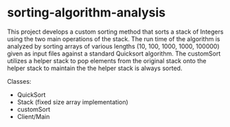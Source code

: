 # sorting-algorithm-analysis

This project develops a custom sorting method that sorts a stack of Integers using the two main operations of the stack. The run time of the algorithm is analyzed by sorting arrays of various lengths (10, 100, 1000, 1000, 100000) given as input files against a standard Quicksort algorithm. The customSort utilizes a helper stack to pop elements from the original stack onto the helper stack to maintain the the helper stack is always sorted. 

Classes:
- QuickSort
- Stack (fixed size array implementation)
- customSort
- Client/Main
